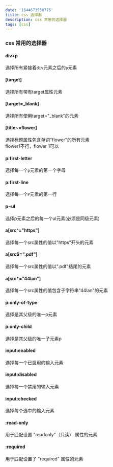 ```yaml
---
date: '1644673550775'
title: css 选择器
description: css 常用的选择器
tags: [css]
---
```

### css 常用的选择器
#### div+p
选择所有紧接着`div`元素之后的`p`元素
#### [target]
选择所有带有target属性元素
#### [target=_blank]
选择所有使用target="_blank"的元素
#### [title~=flower]
选择标题属性包含单词"flower"的所有元素  
flower1不行，flower 1可以
#### p:first-letter
选择每一个`p`元素的第一个字母
#### p:first-line
选择每一个`P`元素的第一行
#### p~ul
选择p元素之后的每一个ul元素(必须是同级元素)
#### a[src^="https"]
选择每一个src属性的值以"https"开头的元素
#### a[src$=".pdf"]
选择每一个src属性的值以".pdf"结尾的元素
#### a[src*="44lan"]
选择每一个src属性的值包含子字符串"44lan"的元素
#### p:only-of-type
选择是其父级的唯一p元素
#### p:only-child
选择是其父级的唯一子元素p
#### input:enabled
选择每一个已启用的输入元素
#### input:disabled
选择每一个禁用的输入元素
#### input:checked
选择每个选中的输入元素
#### :read-only
用于匹配设置 "readonly"（只读） 属性的元素
#### :required
用于匹配设置了 "required" 属性的元素
